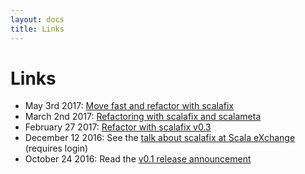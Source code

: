 ```yaml
---
layout: docs
title: Links
---
```


# Links

- May 3rd 2017: [Move fast and refactor with scalafix](https://vimeo.com/channels/flatmap2017/216469977)
- March 2nd 2017: [Refactoring with scalafix and scalameta](https://www.youtube.com/watch?v=7I18pJ6orrI)
- February 27 2017: [Refactor with scalafix v0.3](http://www.scala-lang.org/blog/2017/02/27/scalafix-v0.3.html)
- December 12 2016: See the [talk about scalafix at Scala eXchange](https://skillsmatter.com/skillscasts/9117-smooth-migrations-to-dotty-with-scalafix#video) (requires login)
- October 24 2016: Read the [v0.1 release announcement](http://www.scala-lang.org/blog/2016/10/24/scalafix.html)

